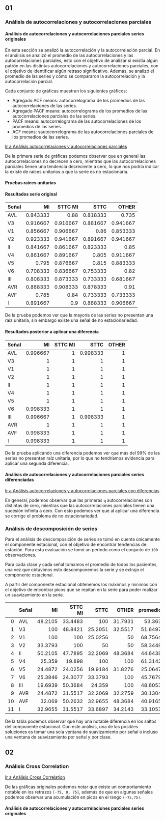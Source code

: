 
## 01

### Análisis de autocorrelaciones y autocorrelaciones parciales

#### Análisis de autocorrelaciones y autocorrelaciones parciales series originales

En esta sección se analizó la autocorrelación y la autocorrelación parcial. En el análisis se analizó el promedio de las autocorrelaciones y las autocorrelaciones parciales, esto con el objetivo de analizar si existía algún patrón en las distintas autocorrelaciones y autocorrelaciones parciales, con el objetivo de identificar algún retraso significativo. Además, se analizó el promedio de las series y cómo se compararon la autocorrelación y la autocorrelación parcial.

Cada conjunto de gráficas muestran los siguientes gráficos:

* Agregado ACF means: autocorrelograma de los promedios de las autocorrelaciones de las series.
* Agregado PACF means: autocorrelograma de los promedios de las autocorrelaciones parciales de las series.
* PACF means: autocorrelograma de las autocorrelaciones de los promedios de las series.
* ACF means: sautocorrelograma de las autocorrelaciones parciales de los promedios de las series.

[Ir a Análisis autocorrelaciones y autocorrelaciones parciales](../notebooks/01_analisis_autocorrelaciones.ipynb#3d1)

De la primera serie de gráficas podemos observar que en general las autocorrelaciones no decrecen a cero, mientras que las autocorrelaciones parciales tienen una tendencia decreciente a cero, lo que nos podría indicar la existe de raíces unitarios o que la serie es no estacionaria.

#### Pruebas raíces unitarias

#### Resultados serie original

| Señal   |       MI |   STTC MI |     STTC |    OTHER |
|:--------|---------:|----------:|---------:|---------:|
| AVL     | 0.843333 |  0.88     | 0.818333 | 0.735    |
| V3      | 0.916667 |  0.916667 | 0.881667 | 0.941667 |
| V1      | 0.856667 |  0.906667 | 0.86     | 0.853333 |
| V2      | 0.923333 |  0.941667 | 0.891667 | 0.941667 |
| II      | 0.841667 |  0.861667 | 0.823333 | 0.85     |
| V4      | 0.861667 |  0.891667 | 0.805    | 0.911667 |
| V5      | 0.795    |  0.876667 | 0.815    | 0.883333 |
| V6      | 0.708333 |  0.836667 | 0.753333 | 0.82     |
| III     | 0.808333 |  0.873333 | 0.733333 | 0.681667 |
| AVR     | 0.888333 |  0.908333 | 0.878333 | 0.91     |
| AVF     | 0.785    |  0.84     | 0.733333 | 0.733333 |
| I       | 0.891667 |  0.9      | 0.888333 | 0.906667 |

De la prueba podemos ver que la mayoría de las series no presentan una raíz unitaria, sin embargo existe una señal de no estacionariedad.

#### Resultados posterior a aplicar una diferencia

| Señal   |       MI |   STTC MI |     STTC |   OTHER |
|:--------|---------:|----------:|---------:|--------:|
| AVL     | 0.996667 |         1 | 0.998333 |       1 |
| V3      | 1        |         1 | 1        |       1 |
| V1      | 1        |         1 | 1        |       1 |
| V2      | 1        |         1 | 1        |       1 |
| II      | 1        |         1 | 1        |       1 |
| V4      | 1        |         1 | 1        |       1 |
| V5      | 1        |         1 | 1        |       1 |
| V6      | 0.998333 |         1 | 1        |       1 |
| III     | 0.996667 |         1 | 0.998333 |       1 |
| AVR     | 1        |         1 | 1        |       1 |
| AVF     | 0.998333 |         1 | 1        |       1 |
| I       | 0.998333 |         1 | 1        |       1 |

De la prueba aplicando una diferencia podemos ver que más del 99% de las series no presentan raíz unitaria, por lo que no tendríamos evidencia para aplicar una segunda diferencia.

#### Análisis de autocorrelaciones y autocorrelaciones parciales series diferenciadas

[Ir a Análisis autocorrelaciones y autocorrelaciones parciales con diferencias](../notebooks/01_analisis_autocorrelaciones.ipynb#3d3)

En general, podemos observar que las primeras `q` autocorrelaciones son distintas de cero, mientras que las autocorrelaciones parciales tienen una sucesión infinita a cero. Con esto podemos ver que al aplicar una diferencia se corrige el problema de no estacionariedad.

### Análisis de descomposición de series

Para el análisis de descomposición de series se tomó en cuenta únicamente el componente estacional, con el objetivo de encontrar tendencias de estación. Para esta evaluación se tomó un período como el conjunto de `100` observaciones. 

Para cada clase y cada señal tomamos el promedio de todos los pacientes, una vez que obtuvimos esto descomponemos la serie y se extrajo el componente estacional. 

A partir del componente estacional obtenemos los máximos y mínimos con el objetivo de encontrar picos que se repitan en la serie para poder realizar un suavizamiento en la serie.


|    | Señal   |       MI |   STTC MI |     STTC |    OTHER |   promedio |      std |
|---:|:--------|---------:|----------:|---------:|---------:|-----------:|---------:|
|  0 | AVL     |  48.2105 |   33.4483 | 100      |  31.7931 |    53.363  | 31.9553  |
|  1 | V3      | 100      |   48.8421 |  25.2051 |  32.5517 |    51.6497 | 33.7129  |
|  2 | V1      | 100      |  100      |  25.0256 |  50      |    68.7564 | 37.49    |
|  3 | V2      |  33.3793 |  100      |  50      |  50      |    58.3448 | 28.8542  |
|  4 | II      |  50.2105 |   47.7895 |  32.2069 |  48.3684 |    44.6438 |  8.3553  |
|  5 | V4      |  25.359  |   19.898  | 100      | 100      |    61.3142 | 44.7261  |
|  6 | V5      |  24.4872 |   24.0256 |  19.9184 |  31.8276 |    25.0647 |  4.95428 |
|  7 | V6      |  25.3846 |   24.3077 |  33.3793 | 100      |    45.7679 | 36.3805  |
|  8 | III     |  19.6939 |   50.3684 |  24.359  | 100      |    48.6053 | 36.8252  |
|  9 | AVR     |  24.4872 |   31.5517 |  32.2069 |  32.2759 |    30.1304 |  3.77628 |
| 10 | AVF     |  32.069  |   50.2632 |  32.9655 |  48.3684 |    40.9165 |  9.73633 |
| 11 | I       |  32.9655 |   31.5517 |  33.6897 |  34.2143 |    33.1053 |  1.15534 |

De la tabla podemos observar que hay una notable diferencia en los saltos del componente estacional. Con este análisis, una de las posibles soluciones es tomar una sola ventana de suavizamiento por señal o incluso una ventana de suavizamiento por señal y por clase.

## 02

### Análisis Cross Correlation

[Ir a Análisis Cross Correlation](../notebooks/02_analisis_cc.ipynb#3)

De las gráficas originales podemos notar que existe un comportamiento notable en los retrazos `[-75, 0, 75]`, además de que en algunas señales podemos observar una acumulación en picos en el rango `(-75,75)`.

#### Análisis de autocorrelaciones y autocorrelaciones parciales series originales